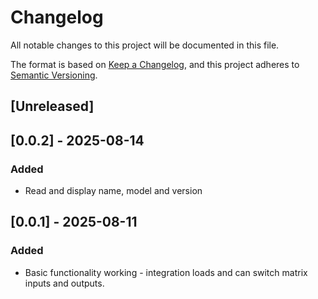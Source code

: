 # Changelog

All notable changes to this project will be documented in this file.

The format is based on [Keep a Changelog](https://keepachangelog.com/en/1.1.0/),
and this project adheres to [Semantic Versioning](https://semver.org/spec/v2.0.0.html).

## [Unreleased]


## [0.0.2] - 2025-08-14
### Added
- Read and display name, model and version

## [0.0.1] - 2025-08-11
### Added
- Basic functionality working - integration loads and can switch matrix inputs and outputs.